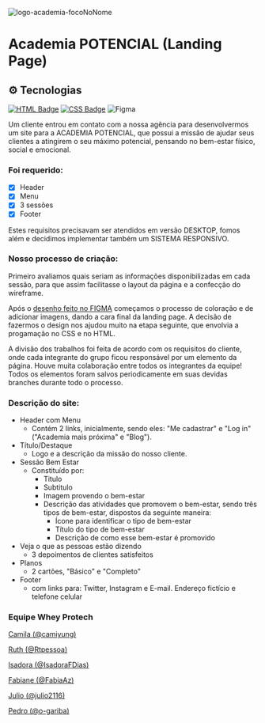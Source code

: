 ![logo-academia-focoNoNome](https://user-images.githubusercontent.com/35999071/154762597-338d4665-9e10-4140-9f28-535aafa0eda2.png)
  
# Academia POTENCIAL (Landing Page)

## ⚙️ Tecnologias 
[![HTML Badge](https://img.shields.io/badge/HTML5-E34F26?style=&logo=html5&logoColor=white&link=https://developer.mozilla.org/pt-BR/docs/orphaned/Web/Guide/HTML/HTML5/)](https://developer.mozilla.org/pt-BR/docs/orphaned/Web/Guide/HTML/HTML5/) [![CSS Badge](https://img.shields.io/badge/CSS3-1572B6?style=&logo=css3&logoColor=white&link=https://developer.mozilla.org/pt-BR/docs/Web/CSS)](https://developer.mozilla.org/pt-BR/docs/Web/CSS) ![Figma](https://img.shields.io/badge/figma-%23F24E1E.svg?style=for-the-badge&logo=figma&logoColor=white)

<p> Um cliente entrou em contato com a nossa agência para desenvolvermos um site para a ACADEMIA POTENCIAL, que possui a missão de ajudar seus clientes a atingirem o seu máximo potencial, pensando no bem-estar físico, social e emocional.</p>

### Foi requerido:

- [X] Header
- [X] Menu
- [X] 3 sessões
- [X] Footer

Estes requisitos precisavam ser atendidos em versão DESKTOP, fomos além e decidimos implementar também um SISTEMA RESPONSIVO.

### Nosso processo de criação:

<p> Primeiro avaliamos quais seriam as informações disponibilizadas em cada sessão, para que assim facilitasse o layout da página e a confecção do wireframe.</p>
<p> Após o <a href="https://www.figma.com/file/1haZOCnwAJ2zBAWeguPcMT/Academia-Potencial---Landing-page?node-id=25%3A68">desenho feito no FIGMA</a> começamos o processo de coloração e de adicionar imagens, dando a cara final da landing page. A decisão de fazermos o design nos ajudou muito na etapa seguinte, que envolvia a progamação no CSS e no HTML. </p>
<p> A divisão dos trabalhos foi feita de acordo com os requisitos do cliente, onde cada integrante do grupo ficou responsável por um elemento da página. Houve muita colaboração entre todos os integrantes da equipe! Todos os elementos foram salvos periodicamente em suas devidas branches durante todo o processo. </p>

### Descrição do site:

- Header com Menu
  - Contém 2 links, inicialmente, sendo eles: "Me cadastrar" e "Log in" ("Academia mais próxima" e "Blog").
- Título/Destaque
  - Logo e a descrição da missão do nosso cliente.
- Sessão Bem Estar
  - Constituído por:   
    - Titulo   
    - Subtitulo   
    - Imagem provendo o bem-estar  
    - Descrição das atividades que promovem o bem-estar, sendo três tipos de bem-estar, dispostos da seguinte maneira:  	
      - Ícone para identificar o tipo de bem-estar 	
      - Título do tipo de bem-estar 	
      - Descrição de como esse bem-estar é promovido
- Veja o que as pessoas estão dizendo
  - 3 depoimentos de clientes satisfeitos
- Planos
  - 2 cartões, "Básico" e "Completo"
- Footer
  - com links para: Twitter, Instagram e E-mail. Endereço fictício e telefone celular

### Equipe Whey Protech

<p><a href="https://github.com/camiyung">Camila (@camiyung)</a></p>
<p><a href="https://github.com/Rtpessoa">Ruth (@Rtpessoa)</a></p>
<p><a href="https://github.com/IsadoraFDias">Isadora (@IsadoraFDias)</a></p>
<p><a href="https://github.com/FabiaAz">Fabiane (@FabiaAz)</a></p>
<p><a href="https://github.com/julio2116">Julio (@julio2116)</a></p>
<p><a href="https://github.com/o-gariba">Pedro (@o-gariba)</a></p>
